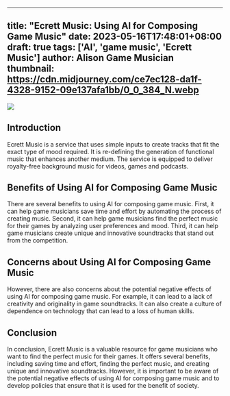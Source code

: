 
---
title: "Ecrett Music: Using AI for Composing Game Music"
date: 2023-05-16T17:48:01+08:00
draft: true
tags: ['AI', 'game music', 'Ecrett Music']
author: Alison Game Musician
thumbnail: https://cdn.midjourney.com/ce7ec128-da1f-4328-9152-09e137afa1bb/0_0_384_N.webp 
---

![](https://cdn.midjourney.com/ce7ec128-da1f-4328-9152-09e137afa1bb/0_0.webp)



## Introduction

Ecrett Music is a service that uses simple inputs to create tracks that fit the exact type of mood required. It is re-defining the generation of functional music that enhances another medium. The service is equipped to deliver royalty-free background music for videos, games and podcasts.

## Benefits of Using AI for Composing Game Music

There are several benefits to using AI for composing game music. First, it can help game musicians save time and effort by automating the process of creating music. Second, it can help game musicians find the perfect music for their games by analyzing user preferences and mood. Third, it can help game musicians create unique and innovative soundtracks that stand out from the competition.

## Concerns about Using AI for Composing Game Music

However, there are also concerns about the potential negative effects of using AI for composing game music. For example, it can lead to a lack of creativity and originality in game soundtracks. It can also create a culture of dependence on technology that can lead to a loss of human skills.

## Conclusion

In conclusion, Ecrett Music is a valuable resource for game musicians who want to find the perfect music for their games. It offers several benefits, including saving time and effort, finding the perfect music, and creating unique and innovative soundtracks. However, it is important to be aware of the potential negative effects of using AI for composing game music and to develop policies that ensure that it is used for the benefit of society.


        